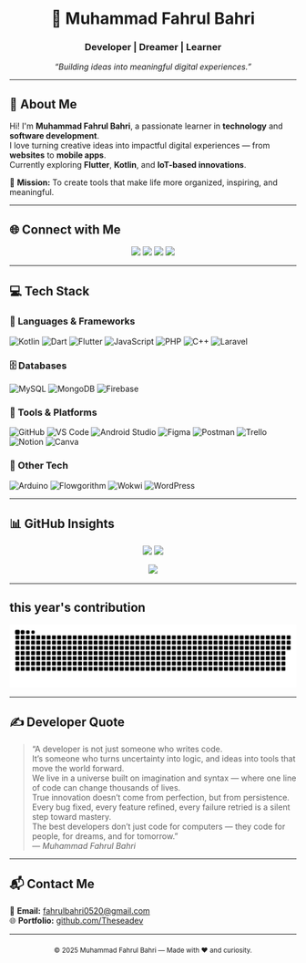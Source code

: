 <h1 align="center">👋 Muhammad Fahrul Bahri</h1>
<h3 align="center">Developer | Dreamer | Learner</h3>

<p align="center">
  <em>“Building ideas into meaningful digital experiences.”</em>
</p>

---

## 💫 About Me
Hi! I'm **Muhammad Fahrul Bahri**, a passionate learner in **technology** and **software development**.  
I love turning creative ideas into impactful digital experiences — from **websites** to **mobile apps**.  
Currently exploring **Flutter**, **Kotlin**, and **IoT-based innovations**.  

🎯 **Mission:** To create tools that make life more organized, inspiring, and meaningful.  

---

## 🌐 Connect with Me
<p align="center">
  <a href="https://discordapp.com/users/830809890876424203"><img src="https://img.shields.io/badge/Discord-5865F2?style=for-the-badge&logo=discord&logoColor=white"></a>
  <a href="https://instagram.com/fahrull._5"><img src="https://img.shields.io/badge/Instagram-E4405F?style=for-the-badge&logo=instagram&logoColor=white"></a>
  <a href="https://linkedin.com/in/MuhammadFahrulBahri"><img src="https://img.shields.io/badge/LinkedIn-0077B5?style=for-the-badge&logo=linkedin&logoColor=white"></a>
  <a href="mailto:fahrulbahri0520@gmail.com"><img src="https://img.shields.io/badge/Gmail-D14836?style=for-the-badge&logo=gmail&logoColor=white"></a>
</p>

---

## 💻 Tech Stack

### 🧠 Languages & Frameworks
![Kotlin](https://img.shields.io/badge/Kotlin-7F52FF?style=for-the-badge&logo=kotlin&logoColor=white)
![Dart](https://img.shields.io/badge/Dart-0175C2?style=for-the-badge&logo=dart&logoColor=white)
![Flutter](https://img.shields.io/badge/Flutter-02569B?style=for-the-badge&logo=flutter&logoColor=white)
![JavaScript](https://img.shields.io/badge/JavaScript-F7E01D?style=for-the-badge&logo=javascript&logoColor=black)
![PHP](https://img.shields.io/badge/PHP-777BB4?style=for-the-badge&logo=php&logoColor=white)
![C++](https://img.shields.io/badge/C++-004283?style=for-the-badge&logo=cplusplus&logoColor=white)
![Laravel](https://img.shields.io/badge/Laravel-FF2D20?style=for-the-badge&logo=laravel&logoColor=white)

### 🗄️ Databases
![MySQL](https://img.shields.io/badge/MySQL-005C84?style=for-the-badge&logo=mysql&logoColor=white)
![MongoDB](https://img.shields.io/badge/MongoDB-4EA94B?style=for-the-badge&logo=mongodb&logoColor=white)
![Firebase](https://img.shields.io/badge/Firebase-FFCA28?style=for-the-badge&logo=firebase&logoColor=black)

### 🧰 Tools & Platforms
![GitHub](https://img.shields.io/badge/GitHub-181717?style=for-the-badge&logo=github)
![VS Code](https://img.shields.io/badge/VSCode-0078D4?style=for-the-badge&logo=visualstudiocode&logoColor=white)
![Android Studio](https://img.shields.io/badge/Android%20Studio-3DDC84?style=for-the-badge&logo=androidstudio&logoColor=white)
![Figma](https://img.shields.io/badge/Figma-F24E1E?style=for-the-badge&logo=figma&logoColor=white)
![Postman](https://img.shields.io/badge/Postman-FF6C37?style=for-the-badge&logo=postman&logoColor=white)
![Trello](https://img.shields.io/badge/Trello-0052CC?style=for-the-badge&logo=trello&logoColor=white)
![Notion](https://img.shields.io/badge/Notion-000000?style=for-the-badge&logo=notion&logoColor=white)
![Canva](https://img.shields.io/badge/Canva-00C4CC?style=for-the-badge&logo=canva&logoColor=white)

### 🔬 Other Tech
![Arduino](https://img.shields.io/badge/Arduino-00979D?style=for-the-badge&logo=arduino&logoColor=white)
![Flowgorithm](https://img.shields.io/badge/Flowgorithm-00A9E0?style=for-the-badge)
![Wokwi](https://img.shields.io/badge/Wokwi-FF5733?style=for-the-badge)
![WordPress](https://img.shields.io/badge/WordPress-21759B?style=for-the-badge&logo=wordpress&logoColor=white)

---

## 📊 GitHub Insights
<p align="center">
  <img src="https://github-readme-stats.vercel.app/api?username=Theseadev&theme=tokyonight&show_icons=true" height="165" />
  <img src="https://github-readme-streak-stats.herokuapp.com/?user=Theseadev&theme=tokyonight" height="165" />
</p>

<p align="center">
  <img src="https://github-readme-stats.vercel.app/api/top-langs/?username=Theseadev&layout=compact&theme=tokyonight" />
</p>

---

## this year's contribution
<p align="center">
  <img src="https://raw.githubusercontent.com/Theseadev/Theseadev/output/github-contribution-grid-snake.svg" alt="snake animation" />
</p>

---

## ✍️ Developer Quote
> “A developer is not just someone who writes code.  
> It’s someone who turns uncertainty into logic, and ideas into tools that move the world forward.  
> We live in a universe built on imagination and syntax — where one line of code can change thousands of lives.  
> True innovation doesn’t come from perfection, but from persistence.  
> Every bug fixed, every feature refined, every failure retried is a silent step toward mastery.  
> The best developers don’t just code for computers — they code for people, for dreams, and for tomorrow.”  
> — *Muhammad Fahrul Bahri*

---

## 📬 Contact Me
📧 **Email:** [fahrulbahri0520@gmail.com](mailto:fahrulbahri0520@gmail.com)  
🌐 **Portfolio:** [github.com/Theseadev](https://github.com/Theseadev)

---

<p align="center">
  <sub>© 2025 Muhammad Fahrul Bahri — Made with ❤️ and curiosity.</sub>  
</p>
